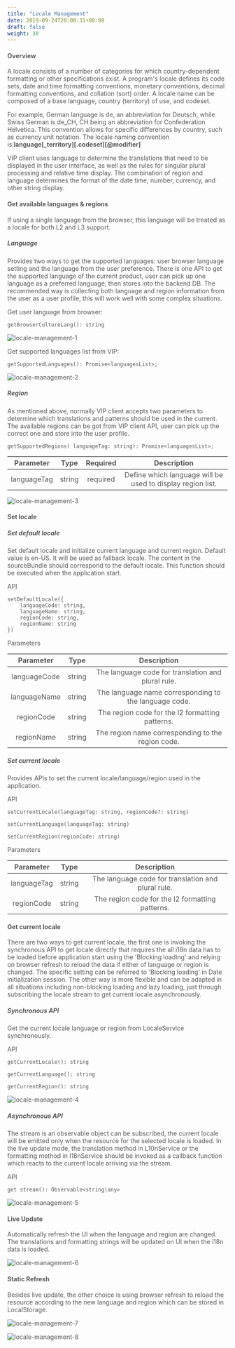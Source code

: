 ```yaml
---
title: "Locale Management"
date: 2019-09-24T20:08:31+08:00
draft: false
weight: 30
---
```


#### **Overview**

A locale consists of a number of categories for which country-dependent formatting or other specifications exist. A program's locale defines its code sets, date and time formatting conventions, monetary conventions, decimal formatting conventions, and collation (sort) order. A locale name can be composed of a base language, country (territory) of use, and codeset.


For example, German language is de, an abbreviation for Deutsch, while Swiss German is de_CH, CH being an abbreviation for Confederation Helvetica. This convention allows for specific differences by country, such as currency unit notation. The locale naming convention is:**language[_territory][.codeset][@modifier]**


VIP client uses language to determine the translations that need to be displayed in the user interface, as well as the rules for singular plural processing and relative time display. The combination of region and language determines the format of the date time, number, currency, and other string display.


#### **Get available languages & regions**

If using a single language from the browser, this language will be treated as a locale for both L2 and L3 support.


##### **Language**

Provides two ways to get the supported languages: user browser language setting and the language from the user preference. There is one API to get the supported language of the current product, user can pick up one language as a preferred language, then stores into the backend DB. The recommended way is collecting both language and region information from the user as a user profile, this will work well with some complex situations.


Get user language from browser:

```
getBrowserCultureLang(): string

```

![locale-management-1](https://github.com/zmengjiao/singleton/raw/website/content/en/images/locale-management/locale-management-1.png)


Get supported languages list from VIP:

```
getSupportedLanguages(): Promise<languagesList>;

```

![locale-management-2](https://github.com/zmengjiao/singleton/raw/website/content/en/images/locale-management/locale-management-2.png)


##### **Region**

As mentioned above, normally VIP client accepts two parameters to determine which translations and patterns should be used in the current. The available regions can be got from VIP client API, user can pick up the correct one and store into the user profile.


```
getSupportedRegions( languageTag: string): Promise<languagesList>;

```

|  Parameter  |  Type  | Required |                        Description                         |
| :---------: | :----: | :------: | :--------------------------------------------------------: |
| languageTag | string | required | Define which language will be used to display region list. |


![locale-management-3](https://github.com/zmengjiao/singleton/raw/website/content/en/images/locale-management/locale-management-3.png)



#### **Set locale**


##### **Set default locale**


Set default locale and initialize current language and current region. Default value is en-US. It will be used as fallback locale. The content in the sourceBundle should correspond to the default locale. This function should be executed when the application start.


API

```
setDefaultLocale({
    languageCode: string,
    languageName: string,
    regionCode: string,
    regionName: string
})

```

Parameters

|  Parameter   |  Type  |                      Description                      |
| :----------: | :----: | :---------------------------------------------------: |
| languageCode | string |  The language code for translation and plural rule.   |
| languageName | string | The language name corresponding to the language code. |
|  regionCode  | string |    The region code for the l2 formatting patterns.    |
|  regionName  | string |   The region name corresponding to the region code.   |


##### **Set current locale**

Provides APIs to set the current locale/language/region used in the application.

API

```
setCurrentLocale(languageTag: string, regionCode?: string)

```
```
setCurrentLanguage(languageTag: string)

```
```
setCurrentRegion(regionCode: string)

```

Parameters

|  Parameter  |  Type  |                    Description                     |
| :---------: | :----: | :------------------------------------------------: |
| languageTag | string | The language code for translation and plural rule. |
| regionCode  | string |  The region code for the l2 formatting patterns.   |


#### **Get current locale**

There are two ways to get current locale, the first one is invoking the synchronous API to get locale directly that requires the all i18n data has to be loaded before application start using the 'Blocking loading' and relying on browser refresh to reload the data if either of language or region is changed. The specific setting can be referred to 'Blocking loading' in Date initialization session. The other way is more flexible and can be adapted in all situations including non-blocking loading and lazy loading, just through subscribing the locale stream to get current locale asynchronously.


##### **Synchronous API**

Get the current locale language or region from LocaleService synchronously.

API

```
getCurrentLocale(): string

```
```
getCurrentLanguage(): string

```
```
getCurrentRegion(): string

```

![locale-management-4](https://github.com/zmengjiao/singleton/raw/website/content/en/images/locale-management/locale-management-4.png)


##### **Asynchronous API**

The stream is an observable object can be subscribed, the current locale will be emitted only when the resource for the selected locale is loaded.
In the live update mode, the translation method in L10nService or the formatting method in I18nService should be invoked as a callback function which reacts to the current locale arriving via the stream.

API

```
get stream(): Observable<string|any>

```

![locale-management-5](https://github.com/zmengjiao/singleton/raw/website/content/en/images/locale-management/locale-management-5.png)


#### **Live Update**

Automatically refresh the UI when the language and region are changed. The translations and formatting strings will be updated on UI when the i18n data is loaded.


![locale-management-6](https://github.com/zmengjiao/singleton/raw/website/content/en/images/locale-management/locale-management-6.png)


#### **Static Refresh**

Besides live update, the other choice is using browser refresh to reload the resource according to the new language and region which can be stored in LocalStorage.


![locale-management-7](https://github.com/zmengjiao/singleton/raw/website/content/en/images/locale-management/locale-management-7.png)

![locale-management-8](https://github.com/zmengjiao/singleton/raw/website/content/en/images/locale-management/locale-management-8.png)







<style>
    html {
        font-family: Metropolis;
        color: #575757;
    }
    section strong {
        font-weight: 400;
    }
    section p>strong {
        font-weight: 600;
    }
    article section.page pre {
        background-color: #fafafa;
        border:1px solid #ccc;
        padding-top: 2rem;
    }
    article section.page table th {
        font-weight:500;
        text-transform: inherit;
    }
    /* table thead tr th:first-child {
        width:13rem;
    }
    table thead tr th:nth-child(2) {
        width:10rem;
    }
    table thead tr th:nth-child(3) {
        width:10rem;
    } */
</style>